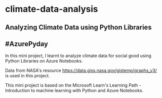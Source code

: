 # climate-data-analysis

## Analyzing Climate Data using Python Libraries
## \#AzurePyday

In this mini project, I learnt to analyze climate data for social good using Python Libraries on Azure Notebooks.

Data from NASA's resource https://data.giss.nasa.gov/gistemp/graphs_v3/ is used in this project.

This mini project is based on the Microsoft Learn's Learning Path - Introduction to machine learning with Python and Azure Notebooks.
